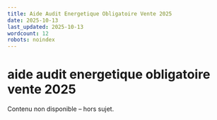 ```yaml
---
title: Aide Audit Energetique Obligatoire Vente 2025
date: 2025-10-13
last_updated: 2025-10-13
wordcount: 12
robots: noindex
---
```


# aide audit energetique obligatoire vente 2025

Contenu non disponible – hors sujet.